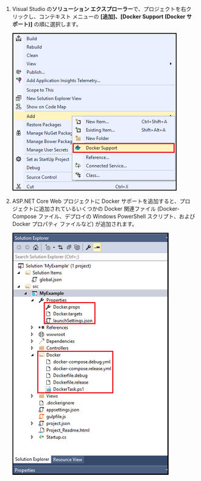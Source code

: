 1. Visual Studio の**ソリューション エクスプローラー**で、プロジェクトを右クリックし、コンテキスト メニューの **[追加]、[Docker Support (Docker サポート)]** の順に選択します。
   
    ![Docker サポート コンテキスト メニューの追加](media/vs-azure-tools-docker-add-docker-support/docker-support-context-menu.png)
2. ASP.NET Core Web プロジェクトに Docker サポートを追加すると、プロジェクトに追加されているいくつかの Docker 関連ファイル (Docker-Compose ファイル、デプロイの Windows PowerShell スクリプト、および Docker プロパティ ファイルなど) が追加されます。 
   
    ![プロジェクトに追加された Docker ファイル](media/vs-azure-tools-docker-add-docker-support/docker-files-added.png)


